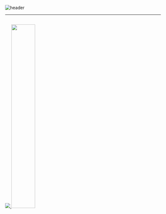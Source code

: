![header](https://capsule-render.vercel.app/api?type=waving&color=timeGradient&text=Hyunwoo's%20GitHub%&animation=twinkling&fontSize=45&fontAlignY=40&fontAlign=70&height=250)
<hr>
<br>
<a href="s">
  <img src="https://github-readme-stats.vercel.app/api/top-langs/?username=Hyunwoo-Seo&exclude_repo=dkssud8150.github.io&layout=compact&theme=tokyonight" />
</a>
<a href="s">
  <img src="https://github-readme-stats.vercel.app/api?username=Hyunwoo-Seo&theme=tokyonight&show_icons=true" width="39%" />
</a>
